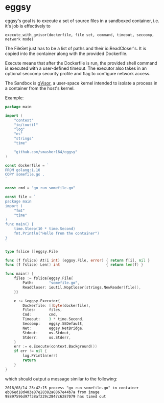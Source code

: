 # eggsy

eggsy's goal is to execute a set of source files in a sandboxed container, i.e. it's job is effectively to
```
execute_with_gvisor(dockerfile, file set, command, timeout, seccomp, network mode)
```

The FileSet just has to be a list of paths and their io.ReadCloser's. It is copied into the container along with the provided Dockerfile.


Execute means that after the Dockerfile is run, the provided shell command is executed with a user-defined timeout. The executor also takes in an optional seccomp security profile and flag to configure network access.


The Sandbox is [gVisor](https://github.com/google/gvisor), a user-space kernel intended to isolate a process in a container from the host's kernel.

Example:
```Go
package main

import (
    "context"
    "io/ioutil"
    "log"
    "os"
    "strings"
    "time"

    "github.com/smasher164/eggsy"
)

const dockerfile = `
FROM golang:1.10
COPY somefile.go .
`

const cmd = "go run somefile.go"

const file = `
package main
import (
    "fmt"
    "time"
)
func main() {
    time.Sleep(10 * time.Second)
    fmt.Println("Hello from the container")
}
`

type fslice []eggsy.File

func (f fslice) At(i int) (eggsy.File, error) { return f[i], nil }
func (f fslice) Len() int                     { return len(f) }

func main() {
    files := fslice{eggsy.File{
        Path:       "somefile.go",
        ReadCloser: ioutil.NopCloser(strings.NewReader(file)),
    }}

    e := &eggsy.Executor{
        Dockerfile: []byte(dockerfile),
        Files:      files,
        Cmd:        cmd,
        Timeout:    3 * time.Second,
        Seccomp:    eggsy.SEDefault,
        Net:        eggsy.NetBridge,
        Stdout:     os.Stdout,
        Stderr:     os.Stderr,
    }
    err := e.Execute(context.Background())
    if err != nil {
        log.Println(err)
        return
    }
}

```
which should output a message similar to the following:
```
2018/08/14 23:42:15 process "go run somefile.go" in container eb06ed18d403e87e28382a8867e44b7a from image 98897596d97f38af229c2847c6287079 has timed out
```
